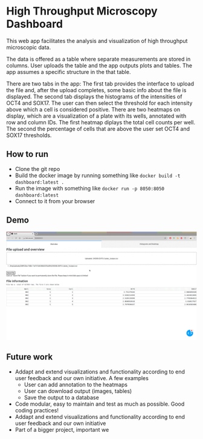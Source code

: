 # High Throughput Microscopy Dashboard

This web app facilitates the analysis and visualization of high throughput microscopic data. 

The data is offered as a table where separate measurements are stored in columns. User uploads the table and the app outputs plots and tables. The app assumes a specific structure in the that table.  

There are two tabs in the app: The first tab provides the interface to upload the file and, after the upload completes, some basic info about the file is displayed. The second tab displays the histograms of the intensities of OCT4 and SOX17. The user can then select the threshold for each intensity above which a cell is considered positive. There are two heatmaps on display, which are a visualization of a plate with its wells, annotated with row and column IDs. The first heatmap diplays the total cell counts per well. The second the percentage of cells that are above the user set OCT4 and SOX17 thresholds. 

## How to run
* Clone the git repo
* Build the docker image by running something like `docker build -t dashboard:latest .`
* Run the image with something like `docker run -p 8050:8050 dashboard:latest `
* Connect to it from your browser

## Demo
![Demo](dash_demo.gif)

## Future work
* Addapt and extend visualizations and functionality according to end user feedback and our own initiative. A few examples
  * User can add annotation to the heatmaps
  * User can download output (images, tables)
  * Save the output to a database
* Code modular, easy to maintain and test as much as possible. Good coding practices!
* Addapt and extend visualizations and functionality according to end user feedback and our own initiative
* Part of a bigger project, important we 
